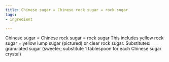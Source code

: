 ```yaml
---
title: Chinese sugar = Chinese rock sugar = rock sugar
tags:
- ingredient

---
```

Chinese sugar = Chinese rock sugar = rock sugar This includes yellow rock sugar = yellow lump sugar (pictured) or clear rock sugar. Substitutes: granulated sugar (sweeter; substitute 1 tablespoon for each Chinese sugar crystal)
